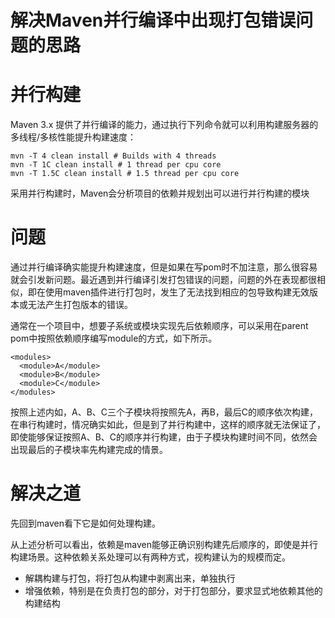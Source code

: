 解决Maven并行编译中出现打包错误问题的思路
=========================================

# 并行构建

Maven 3.x 提供了并行编译的能力，通过执行下列命令就可以利用构建服务器的多线程/多核性能提升构建速度：

```
mvn -T 4 clean install # Builds with 4 threads
mvn -T 1C clean install # 1 thread per cpu core
mvn -T 1.5C clean install # 1.5 thread per cpu core
```
采用并行构建时，Maven会分析项目的依赖并规划出可以进行并行构建的模块

# 问题

通过并行编译确实能提升构建速度，但是如果在写pom时不加注意，那么很容易就会引发新问题。最近遇到并行编译引发打包错误的问题，问题的外在表现都很相似，即在使用maven插件进行打包时，发生了无法找到相应的包导致构建无效版本或无法产生打包版本的错误。

通常在一个项目中，想要子系统或模块实现先后依赖顺序，可以采用在parent pom中按照依赖顺序编写module的方式，如下所示。

```
<modules>
  <module>A</module>
  <module>B</module>
  <module>C</module>
</modules>
```

按照上述内如，A、B、C三个子模块将按照先A，再B，最后C的顺序依次构建，在串行构建时，情况确实如此，但是到了并行构建中，这样的顺序就无法保证了，即使能够保证按照A、B、C的顺序并行构建，由于子模块构建时间不同，依然会出现最后的子模块率先构建完成的情景。

# 解决之道

先回到maven看下它是如何处理构建。

从上述分析可以看出，依赖是maven能够正确识别构建先后顺序的，即使是并行构建场景。这种依赖关系处理可以有两种方式，视构建认为的规模而定。

- 解耦构建与打包，将打包从构建中剥离出来，单独执行
- 增强依赖，特别是在负责打包的部分，对于打包部分，要求显式地依赖其他的构建结构
